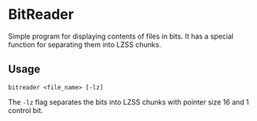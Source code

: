 # BitReader
Simple program for displaying contents of files in bits. It has a special function for separating them into LZSS chunks.

## Usage
    bitreader <file_name> [-lz]

The `-lz` flag separates the bits into LZSS chunks with pointer size 16 and 1 control bit.
